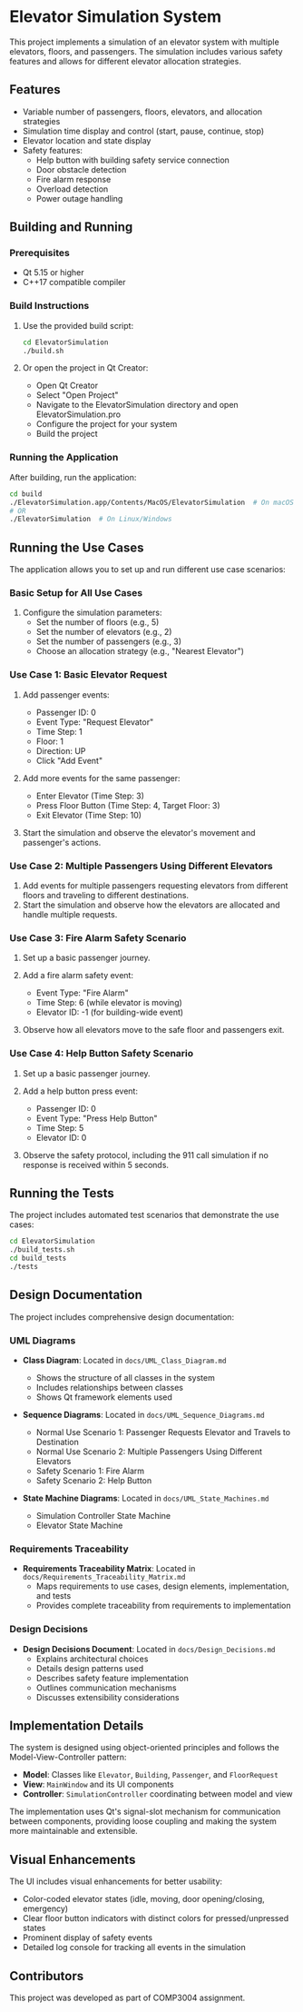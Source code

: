 # Elevator Simulation System

This project implements a simulation of an elevator system with multiple elevators, floors, and passengers. The simulation includes various safety features and allows for different elevator allocation strategies.

## Features

- Variable number of passengers, floors, elevators, and allocation strategies
- Simulation time display and control (start, pause, continue, stop)
- Elevator location and state display
- Safety features:
  - Help button with building safety service connection
  - Door obstacle detection
  - Fire alarm response
  - Overload detection
  - Power outage handling

## Building and Running

### Prerequisites

- Qt 5.15 or higher
- C++17 compatible compiler

### Build Instructions

1. Use the provided build script:
   ```bash
   cd ElevatorSimulation
   ./build.sh
   ```

2. Or open the project in Qt Creator:
   - Open Qt Creator
   - Select "Open Project"
   - Navigate to the ElevatorSimulation directory and open ElevatorSimulation.pro
   - Configure the project for your system
   - Build the project

### Running the Application

After building, run the application:

```bash
cd build
./ElevatorSimulation.app/Contents/MacOS/ElevatorSimulation  # On macOS
# OR
./ElevatorSimulation  # On Linux/Windows
```

## Running the Use Cases

The application allows you to set up and run different use case scenarios:

### Basic Setup for All Use Cases

1. Configure the simulation parameters:
   - Set the number of floors (e.g., 5)
   - Set the number of elevators (e.g., 2)
   - Set the number of passengers (e.g., 3)
   - Choose an allocation strategy (e.g., "Nearest Elevator")

### Use Case 1: Basic Elevator Request

1. Add passenger events:
   - Passenger ID: 0
   - Event Type: "Request Elevator"
   - Time Step: 1
   - Floor: 1
   - Direction: UP
   - Click "Add Event"

2. Add more events for the same passenger:
   - Enter Elevator (Time Step: 3)
   - Press Floor Button (Time Step: 4, Target Floor: 3)
   - Exit Elevator (Time Step: 10)

3. Start the simulation and observe the elevator's movement and passenger's actions.

### Use Case 2: Multiple Passengers Using Different Elevators

1. Add events for multiple passengers requesting elevators from different floors and traveling to different destinations.
2. Start the simulation and observe how the elevators are allocated and handle multiple requests.

### Use Case 3: Fire Alarm Safety Scenario

1. Set up a basic passenger journey.
2. Add a fire alarm safety event:
   - Event Type: "Fire Alarm"
   - Time Step: 6 (while elevator is moving)
   - Elevator ID: -1 (for building-wide event)

3. Observe how all elevators move to the safe floor and passengers exit.

### Use Case 4: Help Button Safety Scenario

1. Set up a basic passenger journey.
2. Add a help button press event:
   - Passenger ID: 0
   - Event Type: "Press Help Button"
   - Time Step: 5
   - Elevator ID: 0

3. Observe the safety protocol, including the 911 call simulation if no response is received within 5 seconds.

## Running the Tests

The project includes automated test scenarios that demonstrate the use cases:

```bash
cd ElevatorSimulation
./build_tests.sh
cd build_tests
./tests
```

## Design Documentation

The project includes comprehensive design documentation:

### UML Diagrams

- **Class Diagram**: Located in `docs/UML_Class_Diagram.md`
  - Shows the structure of all classes in the system
  - Includes relationships between classes
  - Shows Qt framework elements used

- **Sequence Diagrams**: Located in `docs/UML_Sequence_Diagrams.md`
  - Normal Use Scenario 1: Passenger Requests Elevator and Travels to Destination
  - Normal Use Scenario 2: Multiple Passengers Using Different Elevators
  - Safety Scenario 1: Fire Alarm
  - Safety Scenario 2: Help Button

- **State Machine Diagrams**: Located in `docs/UML_State_Machines.md`
  - Simulation Controller State Machine
  - Elevator State Machine

### Requirements Traceability

- **Requirements Traceability Matrix**: Located in `docs/Requirements_Traceability_Matrix.md`
  - Maps requirements to use cases, design elements, implementation, and tests
  - Provides complete traceability from requirements to implementation

### Design Decisions

- **Design Decisions Document**: Located in `docs/Design_Decisions.md`
  - Explains architectural choices
  - Details design patterns used
  - Describes safety feature implementation
  - Outlines communication mechanisms
  - Discusses extensibility considerations

## Implementation Details

The system is designed using object-oriented principles and follows the Model-View-Controller pattern:

- **Model**: Classes like `Elevator`, `Building`, `Passenger`, and `FloorRequest`
- **View**: `MainWindow` and its UI components
- **Controller**: `SimulationController` coordinating between model and view

The implementation uses Qt's signal-slot mechanism for communication between components, providing loose coupling and making the system more maintainable and extensible.

## Visual Enhancements

The UI includes visual enhancements for better usability:

- Color-coded elevator states (idle, moving, door opening/closing, emergency)
- Clear floor button indicators with distinct colors for pressed/unpressed states
- Prominent display of safety events
- Detailed log console for tracking all events in the simulation

## Contributors

This project was developed as part of COMP3004 assignment. 